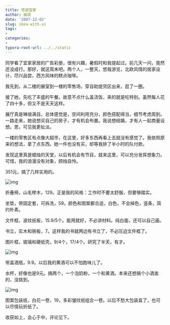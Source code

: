 ```yaml
---
title: 悠游宜家
author: 曲政
date: '2007-12-02'
slug: ikea-with-xi
tags:
- 
categories:
- 
typora-root-url: ../../static
---
```


同学看了宜家家居的广告彩册，很有兴趣，暑假时和我提起过。前几天一问，竟然还没成行。那好，就这周末吧。两个人，一整天，悠哉游览，北欧风情的居家设计，尽兴品尝，西方风味的糕点咖啡。

我先到，从二楼的展室到一楼的零售场，穿自助提货区出来，逛了一圈。

接了她，先吃了丰盛的午餐。故意不点什么盖浇饭，来的就是吃特别。虽然每人花了四十多，但又不是天天这样。

展厅真是琳琅满目。总体感觉是，空间利用充分，颜色搭配得当，细节考虑周到。一路走来，她说想买自己的房子，才有机会布置。我说想结婚，才有人一起商量设想。恩，可见我更扯淡。

一楼的零售区有点像大超市，在这里，好多东西再看上去就没有感觉了。我依照原来的想法，拿了点东西。她一件也没有买，却等我排了半小时的队付款。

发现这里真是蜡烛的天堂，以后有机会有节目，就来这里，可以充分发挥想象力。可惜，我的浪漫没有对象，顾烛自怜。

351元，搞了几样实用的。

![img](/images/2007-12-02-%E6%82%A0%E6%B8%B8%E5%AE%9C%E5%AE%B6/rurl2=99584d612859e118c3cfb46f6c35e28e860b31b837a92953001d0bbef3ff46264d0ad41285488722a16db2d271b9255c6f6c7e44f400b240bf2e2a1525580bae3fb7344b769777c5dcf826818b6c0cdbf9a43eee.jpeg)

折叠椅，山毛榉木，129。正是我的风格：工作时不要太舒服，但要够踏实。

坐垫，带固定套，可拆洗，59。颜色和图案都合适，白色，不会掉色，竖条，简约朴素。

文件框，波纹纸板，15.9/5个。能用就好，不必讲材料。纯白面，还可以自己画。

书立，实木和铁板，7。这样我的书就两边有书立了，不必压迫文件框了。

图片框，玻璃和硬纸壳，9/4个，17/4个。研究了半天，有才。

![img](/images/2007-12-02-%E6%82%A0%E6%B8%B8%E5%AE%9C%E5%AE%B6/rurl2=b16bda71ab4439e5fb56c2955aa3a4236156dfacb64aa6caa9dd238455ed39ec2ee1228368ac06db0d6137e682d52b1ef7f12443dbabf6c0abed8c1fb25bcc2d40d7d1e61f300b0d04de9d504fc7027d348458e8.jpeg)

带盖酒瓶，9.9。以后我的黄酒可以不怕跑味儿了。

水杯，好像也是9元。搞两个，一个泡奶粉，一个和黄酒。本来还想搞个小酒盅的，没挑到。

![img](/images/2007-12-02-%E6%82%A0%E6%B8%B8%E5%AE%9C%E5%AE%B6/rurl2=7edb5d7e1f568b0319b56dbae2141bc9392eadf504bdc6755165758f70f3a44e1cd68c0e521637a823279734fc29d1189ba272b88d2b40e7ac4d0d4015ec64aae7f834f29239b0336bd49eb61fc02adbd2850415.jpeg)

图案包装纸，白花一卷，19，多彩皱纹纸组合一卷。以后不愁大包装盒了，也可以尽情玩折纸了。

收获如上，会心于中，评论见下。